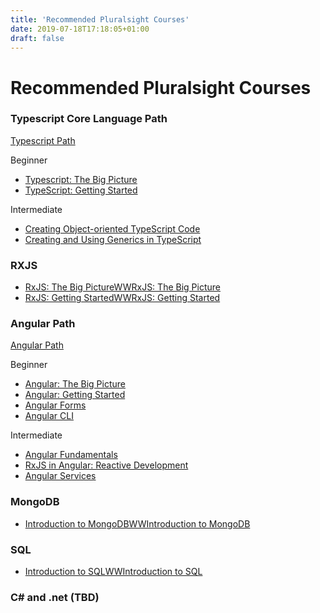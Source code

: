 ```yaml
---
title: 'Recommended Pluralsight Courses'
date: 2019-07-18T17:18:05+01:00
draft: false
---
```


# Recommended Pluralsight Courses

### Typescript Core Language Path

[Typescript Path](https://app.pluralsight.com/paths/skill/typescript-core-language)

Beginner

- [Typescript: The Big Picture](https://app.pluralsight.com/library/courses/typescript-big-picture)
- [TypeScript: Getting Started](https://app.pluralsight.com/library/courses/getting-started-typescript)

Intermediate

- [Creating Object-oriented TypeScript Code](https://app.pluralsight.com/library/courses/typescript-creating-object-oriented-code)
- [Creating and Using Generics in TypeScript](https://app.pluralsight.com/library/courses/typescript-generics-creating-using)

### RXJS

- [RxJS: The Big PictureWWRxJS: The Big Picture](https://app.pluralsight.com/library/courses/rxjs-big-picture)
- [RxJS: Getting StartedWWRxJS: Getting Started](https://app.pluralsight.com/library/courses/rxjs-getting-started)

### Angular Path

[Angular Path](https://app.pluralsight.com/paths/skill/angular)

Beginner

- [Angular: The Big Picture](https://app.pluralsight.com/library/courses/ng-big-picture)
- [Angular: Getting Started](https://app.pluralsight.com/library/courses/angular-2-getting-started-update)
- [Angular Forms](https://app.pluralsight.com/library/courses/angular-forms)
- [Angular CLI](https://app.pluralsight.com/library/courses/angular-cli)

Intermediate

- [Angular Fundamentals](https://app.pluralsight.com/library/courses/angular-fundamentals)
- [RxJS in Angular: Reactive Development](https://app.pluralsight.com/library/courses/rxjs-angular-reactive-development)
- [Angular Services](https://app.pluralsight.com/library/courses/angular-services)

### MongoDB

- [Introduction to MongoDBWWIntroduction to MongoDB](https://app.pluralsight.com/library/courses/mongodb-introduction)

### SQL

- [Introduction to SQLWWIntroduction to SQL](https://app.pluralsight.com/library/courses/introduction-to-sql)

### C# and .net (TBD)

